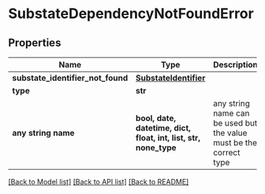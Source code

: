 # SubstateDependencyNotFoundError


## Properties
Name | Type | Description | Notes
------------ | ------------- | ------------- | -------------
**substate_identifier_not_found** | [**SubstateIdentifier**](SubstateIdentifier.md) |  | 
**type** | **str** |  | 
**any string name** | **bool, date, datetime, dict, float, int, list, str, none_type** | any string name can be used but the value must be the correct type | [optional]

[[Back to Model list]](../README.md#documentation-for-models) [[Back to API list]](../README.md#documentation-for-api-endpoints) [[Back to README]](../README.md)


